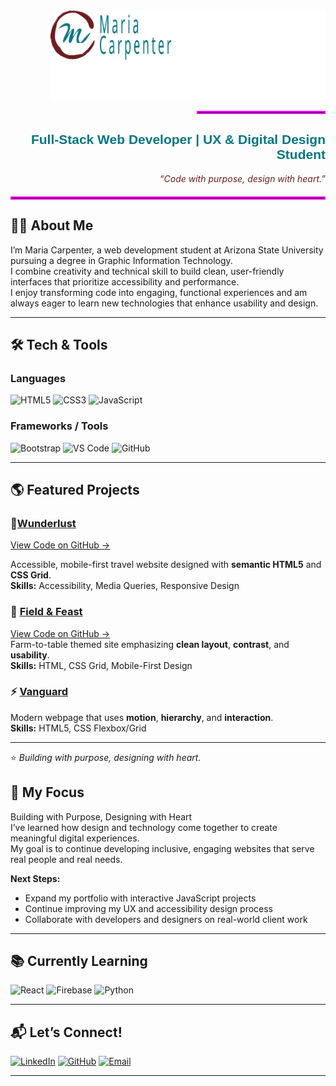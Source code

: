 <div align="right">
  <img src="https://github.com/MECarpenter/MECarpenter/blob/main/logo%20png.png" width="440" alt="Maria Carpenter Logo">
  <hr style="width: 40%; border: 2px solid #FF00FF; margin-right: 0;">
</div>

<h2 align="right" style="color:#067681; font-family: Nunito, sans-serif;">Full-Stack Web Developer | UX & Digital Design Student</h2>
<p align="right" style="color:#6C1E1E;"><em>“Code with purpose, design with heart.”</em></p>

<hr style="border: 2px solid #FF00FF; margin-top: 20px; margin-bottom: 20px;">


## 👩‍💻 About Me  
I’m Maria Carpenter, a web development student at Arizona State University pursuing a degree in Graphic Information Technology.  
I combine creativity and technical skill to build clean, user-friendly interfaces that prioritize accessibility and performance.  
I enjoy transforming code into engaging, functional experiences and am always eager to learn new technologies that enhance usability and design.  

---

## 🛠️ Tech & Tools  

### Languages  
![HTML5](https://img.shields.io/badge/-HTML5-E34F26?style=for-the-badge&logo=html5&logoColor=white)
![CSS3](https://img.shields.io/badge/-CSS3-1572B6?style=for-the-badge&logo=css3&logoColor=white)
![JavaScript](https://img.shields.io/badge/-JavaScript-F7DF1E?style=for-the-badge&logo=javascript&logoColor=black)

### Frameworks / Tools  
![Bootstrap](https://img.shields.io/badge/-Bootstrap-7952B3?style=for-the-badge&logo=bootstrap&logoColor=white)
![VS Code](https://img.shields.io/badge/-VS_Code-007ACC?style=for-the-badge&logo=visual-studio-code&logoColor=white)
![GitHub](https://img.shields.io/badge/-GitHub-181717?style=for-the-badge&logo=github&logoColor=white)

---

## 🌎 Featured Projects  

### 🧳[Wunderlust]((https://mecarpenter.github.io/wonderlustMajorca/))
[View Code on GitHub →]([https://github.com/MECarpenter/wunderlust](https://mecarpenter.github.io/wonderlustMajorca/))  

Accessible, mobile-first travel website designed with **semantic HTML5** and **CSS Grid**.  
**Skills:** Accessibility, Media Queries, Responsive Design  

### 🌾  [Field & Feast]([https://mecarpenter.github.io/fieldandfeast/](https://mecarpenter.github.io/fieldandfeast/))  
[View Code on GitHub →](https://github.com/MECarpenter/fieldandfeast)  
Farm-to-table themed site emphasizing **clean layout**, **contrast**, and **usability**.  
**Skills:** HTML, CSS Grid, Mobile-First Design  

### ⚡ [Vanguard](https://mecarpenter.github.io/vanguard/)
Modern webpage that uses **motion**, **hierarchy**, and **interaction**.  
**Skills:** HTML5, CSS Flexbox/Grid  

---

⭐ *Building with purpose, designing with heart.*

## 🌟 My Focus  
Building with Purpose, Designing with Heart  
I’ve learned how design and technology come together to create meaningful digital experiences.  
My goal is to continue developing inclusive, engaging websites that serve real people and real needs.  

**Next Steps:**  
- Expand my portfolio with interactive JavaScript projects  
- Continue improving my UX and accessibility design process  
- Collaborate with developers and designers on real-world client work  

---
## 📚 Currently Learning  
![React](https://img.shields.io/badge/-React-61DAFB?style=for-the-badge&logo=react&logoColor=black)
![Firebase](https://img.shields.io/badge/-Firebase-FFCA28?style=for-the-badge&logo=firebase&logoColor=black)
![Python](https://img.shields.io/badge/-Python-3776AB?style=for-the-badge&logo=python&logoColor=white)

---

## 📬 Let’s Connect!  
[![LinkedIn](https://img.shields.io/badge/-LinkedIn-0A66C2?style=for-the-badge&logo=linkedin&logoColor=white)](https://linkedin.com/in/mariacarpenter1)
[![GitHub](https://img.shields.io/badge/-GitHub-181717?style=for-the-badge&logo=github&logoColor=white)](https://github.com/MECarpenter)
[![Email](https://img.shields.io/badge/-Email-D14836?style=for-the-badge&logo=gmail&logoColor=white)](mailto:mariacarpenter@email.com)



---
